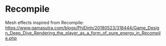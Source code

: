 # Recompile

Mesh effects inspired from Recompile: 
https://www.gamasutra.com/blogs/PhiDinh/20180523/318444/Game_Design_Deep_Dive_Rendering_the_player_as_a_form_of_pure_energy_in_Recompile.php
